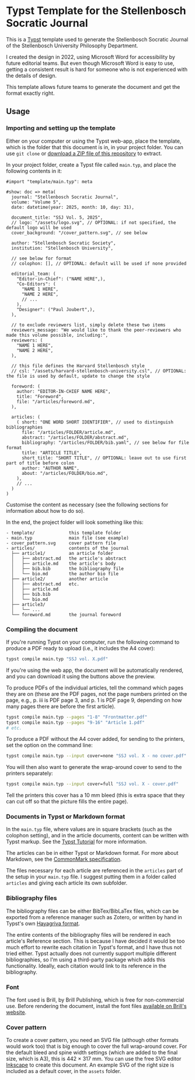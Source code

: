 # Typst Template for the Stellenbosch Socratic Journal

This is a [Typst](https://typst.app) template used to generate the Stellenbosch Socratic Journal of the Stellenbosch University Philosophy Department.

I created the design in 2022, using Microsoft Word for accessibility by future editorial teams. But even though Microsoft Word is easy to use, getting a consistent result is hard for someone who is not experienced with the details of design.

This template allows future teams to generate the document and get the format exactly right.

## Usage

### Importing and setting up the template

Either on your computer or using the Typst web-app, place the template, which is the folder that this document is in, in your project folder. You can use `git clone` or [download a ZIP file of this repository](https://github.com/trespaul/ssj-template/archive/refs/heads/main.zip) to extract.

In your project folder, create a Typst file called `main.typ`, and place the following contents in it:

```typ
#import "template/main.typ": meta

#show: doc => meta(
  journal: "Stellenbosch Socratic Journal",
  volume: "Volume 5",
  date: datetime(year: 2025, month: 10, day: 31),

  document_title: "SSJ Vol. 5, 2025",
  // logo: "/assets/logo.svg", // OPTIONAL: if not specified, the default logo will be used
  cover_background: "/cover_pattern.svg", // see below

  author: "Stellenbosch Socratic Society",
  institution: "Stellenbosch University",

  // see below for format
  // colophon: [], // OPTIONAL: default will be used if none provided

  editorial_team: (
    "Editor-in-Chief": ("NAME HERE",),
    "Co-Editors": (
      "NAME 1 HERE",
      "NAME 2 HERE",
      // ...
    ),
    "Designer": ("Paul Joubert",),
  ),

  // to exclude reviewers list, simply delete these two items
  reviewers_message: "We would like to thank the peer-reviewers who made this volume possible, including:",
  reviewers: (
    "NAME 1 HERE",
    "NAME 2 HERE",
  ),

  // this file defines the Harvard Stellenbosch style
  // csl: "/assets/harvard-stellenbosch-university.csl", // OPTIONAL: the file is used by default, update to change the style

  foreword: (
    author: "EDITOR-IN-CHIEF NAME HERE",
    title: "Foreword",
    file: "/articles/foreword.md",
  ),

  articles: (
    ( short: "ONE WORD SHORT IDENTIFIER", // used to distinguish bibliographies
      file: "/articles/FOLDER/article.md",
      abstract: "/articles/FOLDER/abstract.md",
      bibliography: "/articles/FOLDER/bib.yaml", // see below for file format
      title: "ARTICLE TITLE",
      short_title: "SHORT TITLE", // OPTIONAL: leave out to use first part of title before colon
      author: "AUTHOR NAME",
      about: "/articles/FOLDER/bio.md",
    ),
    // ...
  )
)
```

Customise the content as necessary (see the following sections for information about how to do so).

In the end, the project folder will look something like this:

```
- template/             this template folder
- main.typ              main file (see example)
- cover_pattern.svg     cover pattern file
- articles/             contents of the journal
  ├── article1/         an article folder
  │   ├── abstract.md   the article's abstract
  │   ├── article.md    the article's body
  │   ├── bib.bib       the bibliography file
  │   └── bio.md        the author bio file
  ├── article2/         another article
  │   ├── abstract.md   etc.
  │   ├── article.md
  │   ├── bib.bib
  │   └── bio.md
  ├── article3/
  │   └── ...
  └── foreword.md       the journal foreword
```

### Compiling the document

If you're running Typst on your computer, run the following command to produce a PDF ready to upload (i.e., it includes the A4 cover):

```bash
typst compile main.typ "SSJ vol. X.pdf"
```

If you're using the web app, the document will be automatically rendered, and you can download it using the buttons above the preview.

To produce PDFs of the individual articles, tell the command which pages they are on (these are the PDF pages, not the page numbers printed on the page, e.g., p. iii is PDF page 3, and p. 1 is PDF page 9, depending on how many pages there are before the first article).

```bash
typst compile main.typ --pages "1-8" "Frontmatter.pdf"
typst compile main.typ --pages "9-16" "Article 1.pdf"
# etc.
```

To produce a PDF without the A4 cover added, for sending to the printers, set the option on the command line:

```bash
typst compile main.typ --input cover=none "SSJ vol. X - no cover.pdf"
```

You will then also want to generate the wrap-around cover to send to the printers separately:

```bash
typst compile main.typ --input cover=full "SSJ vol. X - cover.pdf"
```

Tell the printers this cover has a 10 mm bleed (this is extra space that they can cut off so that the picture fills the entire page).

### Documents in Typst or Markdown format

In the `main.typ` file, where values are in square brackets (such as the colophon setting), and in the article documents, content can be written with Typst markup. See the [Typst Tutorial](https://typst.app/docs/tutorial/) for more information.

The articles can be in either Typst or Markdown format. For more about Markdown, see the [CommonMark specification](https://spec.commonmark.org/current/).

The files necessary for each article are referenced in the `articles` part of the setup in your `main.typ` file. I suggest putting them in a folder called `articles` and giving each article its own subfolder.

### Bibliography files

The bibliography files can be either BibTex/BibLaTex files, which can be exported from a reference manager such as Zotero, or written by hand in Typst's own [Hayagriva format](https://github.com/typst/hayagriva/blob/main/docs/file-format.md).

The entire contents of the bibliography files will be rendered in each article's Reference section. This is because I have decided it would be too much effort to rewrite each citation in Typst's format, and I have thus not tried either. Typst actually does not currently support multiple different bibliographies, so I'm using a third-party package which adds this functionality. Ideally, each citation would link to its reference in the bibliography.

### Font

The font used is Brill, by Brill Publishing, which is free for non-commercial use. Before rendering the document, install the font files [available on Brill's website](https://brill.com/fileasset/The_Brill_Typeface_Package_v_4_0.zip).

### Cover pattern

To create a cover pattern, you need an SVG file (although other formats would work too) that is big enough to cover the full wrap-around cover. For the default bleed and spine width settings (which are added to the final size, which is A3), this is 442 × 317 mm. You can use the free SVG editor [Inkscape](https://inkscape.org/) to create this document. An example SVG of the right size is included as a default cover, in the `assets` folder.
